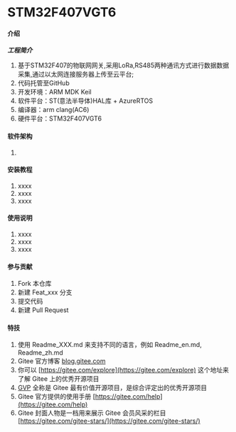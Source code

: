 # STM32F407VGT6

#### 介绍
*********************************************工程简介*********************************************

1. 基于STM32F407的物联网网关,采用LoRa,RS485两种通讯方式进行数据数据采集,通过以太网连接服务器上传至云平台;
2. 代码托管至GitHub
3. 开发环境：ARM MDK Keil
4. 软件平台：ST(意法半导体)HAL库 + AzureRTOS
5. 编译器：arm clang(AC6)
6. 硬件平台：STM32F407VGT6

#### 软件架构
1. 


#### 安装教程

1.  xxxx
2.  xxxx
3.  xxxx

#### 使用说明

1.  xxxx
2.  xxxx
3.  xxxx

#### 参与贡献

1.  Fork 本仓库
2.  新建 Feat_xxx 分支
3.  提交代码
4.  新建 Pull Request


#### 特技

1.  使用 Readme\_XXX.md 来支持不同的语言，例如 Readme\_en.md, Readme\_zh.md
2.  Gitee 官方博客 [blog.gitee.com](https://blog.gitee.com)
3.  你可以 [https://gitee.com/explore](https://gitee.com/explore) 这个地址来了解 Gitee 上的优秀开源项目
4.  [GVP](https://gitee.com/gvp) 全称是 Gitee 最有价值开源项目，是综合评定出的优秀开源项目
5.  Gitee 官方提供的使用手册 [https://gitee.com/help](https://gitee.com/help)
6.  Gitee 封面人物是一档用来展示 Gitee 会员风采的栏目 [https://gitee.com/gitee-stars/](https://gitee.com/gitee-stars/)
